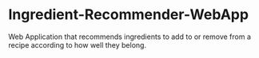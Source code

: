 # Ingredient-Recommender-WebApp
Web Application that recommends ingredients to add to or remove from a recipe according to how well they belong.

